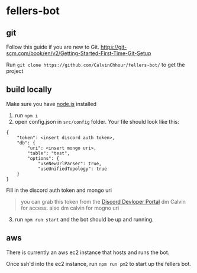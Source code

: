# fellers-bot

## git
Follow this guide if you are new to Git. https://git-scm.com/book/en/v2/Getting-Started-First-Time-Git-Setup

Run `git clone https://github.com/CalvinChhour/fellers-bot/` to get the project

## build locally
Make sure you have [node.js](https://nodejs.org/en/) installed

1) run `npm i`
2) open config.json in `src/config` folder. Your file should look like this:
```
{
    "token": <insert discord auth token>,
    "db": {
        "uri": <insert mongo uri>,
        "table": "test",
        "options": {
            "useNewUrlParser": true,
            "useUnifiedTopology": true
    }
}

```
Fill in the discord auth token and mongo uri
> you can grab this token from the [Discord Devloper Portal](https://discordapp.com/developers/applications/) dm Calvin for access.
> also dm calvin for mogno uri

3) run `npm run start` and the bot should be up and running.

## aws
There is currently an aws ec2 instance that hosts and runs the bot. 

Once ssh'd into the ec2 instance, run `npm run pm2` to start up the fellers bot.
